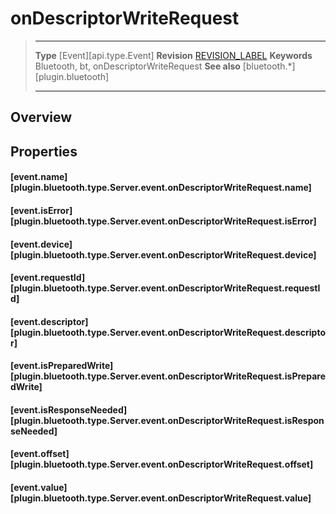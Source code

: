 # onDescriptorWriteRequest

> --------------------- ------------------------------------------------------------------------------------------
> __Type__              [Event][api.type.Event]
> __Revision__          [REVISION_LABEL](REVISION_URL)
> __Keywords__          Bluetooth, bt, onDescriptorWriteRequest
> __See also__          [bluetooth.*][plugin.bluetooth]
> --------------------- ------------------------------------------------------------------------------------------

## Overview

## Properties

#### [event.name][plugin.bluetooth.type.Server.event.onDescriptorWriteRequest.name]

#### [event.isError][plugin.bluetooth.type.Server.event.onDescriptorWriteRequest.isError]

#### [event.device][plugin.bluetooth.type.Server.event.onDescriptorWriteRequest.device]

#### [event.requestId][plugin.bluetooth.type.Server.event.onDescriptorWriteRequest.requestId]

#### [event.descriptor][plugin.bluetooth.type.Server.event.onDescriptorWriteRequest.descriptor]

#### [event.isPreparedWrite][plugin.bluetooth.type.Server.event.onDescriptorWriteRequest.isPreparedWrite]

#### [event.isResponseNeeded][plugin.bluetooth.type.Server.event.onDescriptorWriteRequest.isResponseNeeded]

#### [event.offset][plugin.bluetooth.type.Server.event.onDescriptorWriteRequest.offset]

#### [event.value][plugin.bluetooth.type.Server.event.onDescriptorWriteRequest.value]